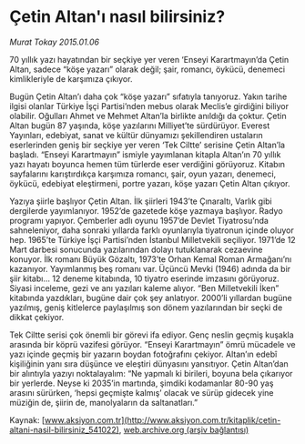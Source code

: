 # Çetin Altan'ı nasıl bilirsiniz?

*Murat Tokay 2015.01.06*

<div class="pNewsDetailMainContent" itemprop="articleBody">
 <p>
  70 yıllık yazı hayatından bir seçkiye yer veren ‘Enseyi Karartmayın’da Çetin Altan, sadece “köşe yazarı” olarak değil; şair, romancı, öykücü, denemeci kimlikleriyle de karşımıza çıkıyor.
 </p>
 <p>
  Bugün Çetin Altan’ı daha çok “köşe yazarı” sıfatıyla tanıyoruz. Yakın tarihe ilgisi olanlar Türkiye İşçi Partisi’nden mebus olarak Meclis’e girdiğini biliyor olabilir. Oğulları Ahmet ve Mehmet Altan’la birlikte anıldığı da çoktur. Çetin Altan bugün 87 yaşında, köşe yazılarını Milliyet’te sürdürüyor. Everest Yayınları, edebiyat, sanat ve kültür dünyamızı şekillendiren ustaların eserlerinden geniş bir seçkiye yer veren ‘Tek Ciltte’ serisine Çetin Altan’la başladı. “Enseyi Karartmayın” ismiyle yayımlanan kitapla Altan’ın 70 yıllık yazı hayatı boyunca hemen tüm türlerde eser verdiğini görüyoruz. Kitabın sayfalarını karıştırdıkça karşımıza romancı, şair, oyun yazarı, denemeci, öykücü, edebiyat eleştirmeni, portre yazarı, köşe yazarı Çetin Altan çıkıyor.
 </p>
 <p>
  Yazıya şiirle başlıyor Çetin Altan. İlk şiirleri 1943’te Çınaraltı, Varlık gibi dergilerde yayımlanıyor. 1952’de gazetede köşe yazmaya başlıyor. Radyo programı yapıyor. Çemberler adlı oyunu 1957’de Devlet Tiyatrosu’nda sahneleniyor, daha sonraki yıllarda farklı oyunlarıyla tiyatronun içinde oluyor hep. 1965’te Türkiye İşçi Partisi’nden İstanbul Milletvekili seçiliyor. 1971’de 12 Mart darbesi sonucunda yazılarından dolayı tutuklanarak cezaevine konuyor. İlk romanı Büyük Gözaltı, 1973’te Orhan Kemal Roman Armağanı’nı kazanıyor. Yayımlanmış beş romanı var. Üçüncü Mevki (1946) adında da bir şiir kitabı… 12 deneme kitabında, 10 tiyatro eserinde imzasını görüyoruz. Siyasi inceleme, gezi ve anı yazıları kaleme alıyor. “Ben Milletvekili İken” kitabında yazdıkları, bugüne dair çok şey anlatıyor. 2000’li yıllardan bugüne yazılmış, geniş kitlelerce paylaşılmış son dönem yazılarından bir seçki de dikkat çekiyor.
 </p>
 <p>
  Tek Ciltte serisi çok önemli bir görevi ifa ediyor. Genç neslin geçmiş kuşakla arasında bir köprü vazifesi görüyor. “Enseyi Karartmayın” ömrü mücadele ve yazı içinde geçmiş bir yazarın boydan fotoğrafını çekiyor. Altan’ın edebî kişiliğinin yanı sıra düşünce ve eleştiri dünyasını yansıtıyor. Çetin Altan’dan bir alıntıyla yazıyı noktalayalım: “Ne yapmalı ki birileri, boyuna bela çıkarıyor bir yerlerde. Neyse ki 2035’in martında, şimdiki kodamanlar 80­-90 yaş arasını sürürken, ‘hepsi geçmişte kalmış’ olacak ve sürüp gidecek yine müziğin de, şiirin de, manolyaların da saltanatları.”
 </p>
</div>


Kaynak: [www.aksiyon.com.tr](http://www.aksiyon.com.tr/kitaplik/cetin-altani-nasil-bilirsiniz_541022), [web.archive.org (arşiv bağlantısı)](http://web.archive.org/web/20150825165931/http://www.aksiyon.com.tr/kitaplik/cetin-altani-nasil-bilirsiniz_541022)

